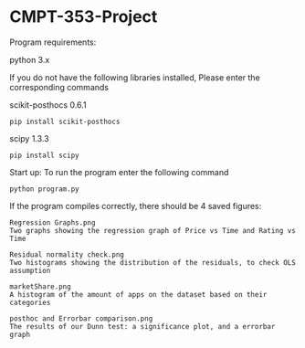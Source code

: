 # CMPT-353-Project
Program requirements:

python 3.x

If you do not have the following libraries installed, Please enter the corresponding commands

scikit-posthocs 0.6.1

	pip install scikit-posthocs

scipy 1.3.3

	pip install scipy

Start up:
To run the program enter the following command

	python program.py

If the program compiles correctly, there should be 4 saved figures:  


	Regression Graphs.png
	Two graphs showing the regression graph of Price vs Time and Rating vs Time  
	
	Residual normality check.png
	Two histograms showing the distribution of the residuals, to check OLS assumption  
	
	marketShare.png
	A histogram of the amount of apps on the dataset based on their categories  
	
	posthoc and Errorbar comparison.png
	The results of our Dunn test: a significance plot, and a errorbar graph  
	

